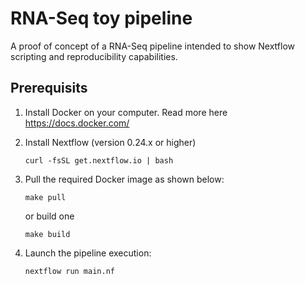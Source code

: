 RNA-Seq toy pipeline 
======================

A proof of concept of a RNA-Seq pipeline intended to show Nextflow
scripting and reproducibility capabilities.

Prerequisits
----------------

1) Install Docker on your computer. Read more here https://docs.docker.com/

2) Install Nextflow (version 0.24.x or higher)

    `curl -fsSL get.nextflow.io | bash`

3) Pull the required Docker image as shown below: 

    `make pull`

    or build one

    `make build`


4) Launch the pipeline execution: 

    `nextflow run main.nf` 